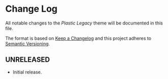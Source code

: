 # Change Log

All notable changes to the _Plastic Legacy_ theme will be documented in this file.

The format is based on [Keep a Changelog](http://keepachangelog.com/) and this
project adheres to [Semantic Versioning](http://semver.org/).

## UNRELEASED

- Initial release.
